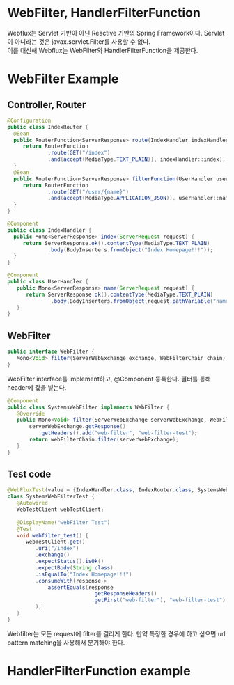 # WebFilter, HandlerFilterFunction
Webflux는 Servlet 기반이 아닌 Reactive 기반의 Spring Framework이다.  Servlet이 아니라는 것은 javax.servlet.Filter를 사용할 수 없다.    
이를 대신해 Webflux는 WebFilter와 HandlerFilterFunction을 제공한다.

# WebFilter Example
## Controller, Router
```java
@Configuration
public class IndexRouter {
  @Bean
  public RouterFunction<ServerResponse> route(IndexHandler indexHandler) {
     return RouterFunction
             .route(GET("/index")
             .and(accept(MediaType.TEXT_PLAIN)), indexHandler::index);
  }
  @Bean
  public RouterFunction<ServerResponse> filterFunction(UserHandler userHandler) {
     return RouterFunction
             .route(GET("/user/{name}")
             .and(accept(MediaType.APPLICATION_JSON)), userHandler::name);
  }
}

@Component
public class IndexHandler {
  public Mono<ServerResponse> index(ServerRequest request) {
     return ServerResponse.ok().contentType(MediaType.TEXT_PLAIN)
             .body(BodyInserters.fromObject("Index Homepage!!!"));
  }
}

@Component
public class UserHandler {
   public Mono<ServerResponse> name(ServerRequest request) {
      return ServerResponse.ok().contentType(MediaType.TEXT_PLAIN)
              .body(BodyInserters.fromObject(request.pathVariable("name")));
   }
}
```

## WebFilter
```java
public interface WebFilter {
   Mono<Void> filter(ServerWebExchange exchange, WebFilterChain chain);
}
```
WebFilter interface를 implement하고, @Component 등록한다.
필터를 통해 header에 값을 넣는다.
```java
@Component
public class SystemsWebFilter implements WebFilter {
   @Override
   public Mono<Void> filter(ServerWebExchange serverWebExchange, WebFilterChain webFilterChain) {
       serverWebExchange.getResponse()
          .getHeaders().add("web-filter", "web-filter-test");
       return webFilterChain.filter(serverWebExchange);
   }
}
```
## Test code
```java
@WebFluxTest(value = {IndexHandler.class, IndexRouter.class, SystemsWebFilter.class, UserHandler.class})
class SystemsWebFilterTest {
   @Autowired
   WebTestClient webTestClient;
   
   @DisplayName("webFilter Test")
   @Test
   void webfilter_test() {
      webTestClient.get()
         .uri("/index")
         .exchange()
         .expectStatus().isOk()
         .expectBody(String.class)
         .isEqualTo("Index Homepage!!!")
         .consumeWith(response->
             assertEquals(response
                           .getResponseHeaders()
                           .getFirst("web-filter"), "web-filter-test")
         );
   }
}
```
Webfilter는 모든 request에 filter를 걸리게 한다. 만약 특정한 경우에 하고 싶으면 url pattern matching을 사용해서 분기해야 한다.

# HandlerFilterFunction example
